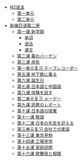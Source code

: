 * [N2语法]()
    * [第一单元](N2语法/第一单元.md)
    * [第二单元](N2语法/第二单元.md)
* [新编日语第二册]()
    * [第一课 新学期]()
      * [单词](第一单元/新学期/单词.md)
      * [语法](第一单元/新学期/语法.md)
      * [课文](第一单元/新学期/课文.md)
    * [第二课 春のバーゲン](第一单元/春のバーゲン.md)
    * [第三课 病気](第一单元/病気.md)
    * [第一单元复习 テーブレコーダー](第一单元/テーブレコーダー.md)
    * [第五课 地下鉄に乗る](第二单元/地下鉄に乗る.md)
    * [第六课 誕生日](第二单元/誕生日.md)
    * [第七课 日本語と中国語](第二单元/日本語と中国語.md)
    * [第八课 体験を話す](第二单元/体験を話す.md)
    * [第二单元复习 メーデー](第二单元/メーデー.md)
    * [第九课 読書のレポート](第三单元/読書のレポート.md)
    * [第十课 日本語の授業](第三单元/日本語の授業.md)
    * [第十一课 敬語](第三单元/敬語.md)
    * [第十二课 日本の先生を迎える](第三单元/日本の先生を迎える.md)
    * [第三单元复习 会社での実習](第三单元/会社での実習.md)
    * [第十三课 東京見物](第四单元/東京見物.md)
    * [第十四课 工場見学](第四单元/工場見学.md)
    * [第十五课 家庭訪問](第四单元/家庭訪問.md)
    * [第十六课 歌舞伎と相撲](第四单元/歌舞伎と相撲.md)















